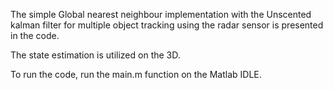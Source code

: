 The simple Global nearest neighbour implementation with the Unscented kalman filter for multiple object tracking using the radar 
sensor is presented in the code.

The state estimation is utilized on the 3D.

To run the code, run the main.m function on the Matlab IDLE.
